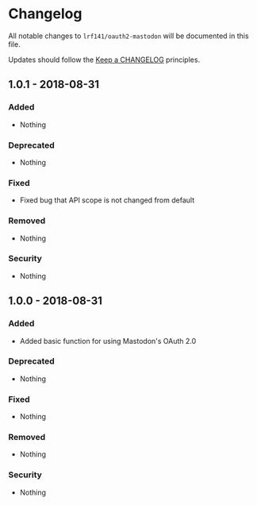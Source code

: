 # Changelog

All notable changes to `lrf141/oauth2-mastodon` will be documented in this file.

Updates should follow the [Keep a CHANGELOG](http://keepachangelog.com/) principles.


## 1.0.1 - 2018-08-31

### Added
- Nothing

### Deprecated
- Nothing

### Fixed
- Fixed bug that API scope is not changed from default

### Removed
- Nothing

### Security
- Nothing


## 1.0.0 - 2018-08-31

### Added
- Added basic function for using Mastodon's OAuth 2.0

### Deprecated
- Nothing

### Fixed
- Nothing

### Removed
- Nothing

### Security
- Nothing
